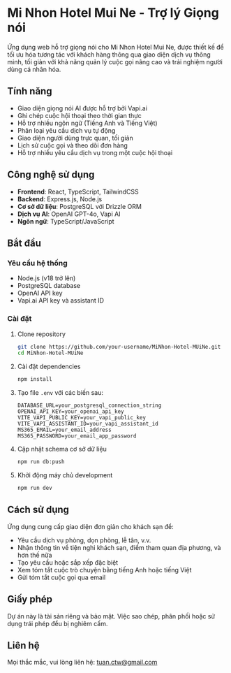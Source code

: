# Mi Nhon Hotel Mui Ne - Trợ lý Giọng nói

Ứng dụng web hỗ trợ giọng nói cho Mi Nhon Hotel Mui Ne, được thiết kế để tối ưu hóa tương tác với khách hàng thông qua giao diện dịch vụ thông minh, tối giản với khả năng quản lý cuộc gọi nâng cao và trải nghiệm người dùng cá nhân hóa.

## Tính năng

- Giao diện giọng nói AI được hỗ trợ bởi Vapi.ai
- Ghi chép cuộc hội thoại theo thời gian thực
- Hỗ trợ nhiều ngôn ngữ (Tiếng Anh và Tiếng Việt)
- Phân loại yêu cầu dịch vụ tự động
- Giao diện người dùng trực quan, tối giản
- Lịch sử cuộc gọi và theo dõi đơn hàng
- Hỗ trợ nhiều yêu cầu dịch vụ trong một cuộc hội thoại

## Công nghệ sử dụng

- **Frontend**: React, TypeScript, TailwindCSS
- **Backend**: Express.js, Node.js
- **Cơ sở dữ liệu**: PostgreSQL với Drizzle ORM
- **Dịch vụ AI**: OpenAI GPT-4o, Vapi AI
- **Ngôn ngữ**: TypeScript/JavaScript

## Bắt đầu

### Yêu cầu hệ thống

- Node.js (v18 trở lên)
- PostgreSQL database
- OpenAI API key
- Vapi.ai API key và assistant ID

### Cài đặt

1. Clone repository
   ```bash
   git clone https://github.com/your-username/MiNhon-Hotel-MUiNe.git
   cd MiNhon-Hotel-MUiNe
   ```

2. Cài đặt dependencies
   ```bash
   npm install
   ```

3. Tạo file `.env` với các biến sau:
   ```
   DATABASE_URL=your_postgresql_connection_string
   OPENAI_API_KEY=your_openai_api_key
   VITE_VAPI_PUBLIC_KEY=your_vapi_public_key
   VITE_VAPI_ASSISTANT_ID=your_vapi_assistant_id
   MS365_EMAIL=your_email_address
   MS365_PASSWORD=your_email_app_password
   ```

4. Cập nhật schema cơ sở dữ liệu
   ```bash
   npm run db:push
   ```

5. Khởi động máy chủ development
   ```bash
   npm run dev
   ```

## Cách sử dụng

Ứng dụng cung cấp giao diện đơn giản cho khách sạn để:
- Yêu cầu dịch vụ phòng, dọn phòng, lễ tân, v.v.
- Nhận thông tin về tiện nghi khách sạn, điểm tham quan địa phương, và hơn thế nữa
- Tạo yêu cầu hoặc sắp xếp đặc biệt
- Xem tóm tắt cuộc trò chuyện bằng tiếng Anh hoặc tiếng Việt
- Gửi tóm tắt cuộc gọi qua email

## Giấy phép

Dự án này là tài sản riêng và bảo mật. Việc sao chép, phân phối hoặc sử dụng trái phép đều bị nghiêm cấm.

## Liên hệ

Mọi thắc mắc, vui lòng liên hệ: [tuan.ctw@gmail.com](mailto:tuan.ctw@gmail.com)